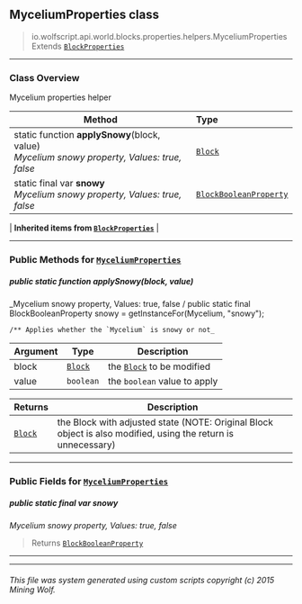 ## MyceliumProperties __class__

>io.wolfscript.api.world.blocks.properties.helpers.MyceliumProperties
>Extends [`BlockProperties`](BlockProperties.md)

---

### Class Overview

Mycelium properties helper

Method | Type   
--- | :--- 
static function __applySnowy__(block, value) <br> _Mycelium snowy property, Values: true, false_ | [`Block`](../../Block.md)
static final var __snowy__ <br> _Mycelium snowy property, Values: true, false_ | [`BlockBooleanProperty`](../BlockBooleanProperty.md)
 |
__Inherited items from [`BlockProperties`](BlockProperties.md)__ |





---


### Public Methods for [`MyceliumProperties`](MyceliumProperties.md)

##### <a id='applysnowy'></a>public static function __applySnowy__(block, value)

_Mycelium snowy property, Values: true, false /
    public static final BlockBooleanProperty snowy = getInstanceFor(Mycelium, "snowy");

    /** Applies whether the `Mycelium` is snowy or not_

Argument | Type | Description  
--- | --- | --- 
block | [`Block`](../../Block.md) | the [`Block`](../../Block.md) to be modified
value | `boolean` | the `boolean` value to apply

Returns | Description
--- | --- 
[`Block`](../../Block.md) | the Block with adjusted state (NOTE: Original Block object is also modified, using the return is unnecessary)


---

### Public Fields for [`MyceliumProperties`](MyceliumProperties.md)

##### <a id='snowy'></a>public static final var __snowy__

_Mycelium snowy property, Values: true, false_

>Returns
>  [`BlockBooleanProperty`](../BlockBooleanProperty.md)

---


---


###### This file was system generated using custom scripts copyright (c) 2015 Mining Wolf.
	

